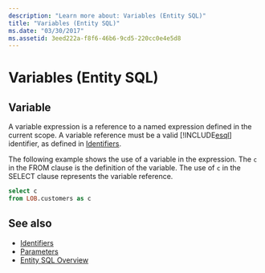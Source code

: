 ```yaml
---
description: "Learn more about: Variables (Entity SQL)"
title: "Variables (Entity SQL)"
ms.date: "03/30/2017"
ms.assetid: 3eed222a-f8f6-46b6-9cd5-220cc0e4e5d8
---
```

# Variables (Entity SQL)

## Variable  

 A variable expression is a reference to a named expression defined in the current scope. A variable reference must be a valid [!INCLUDE[esql](../../../../../../includes/esql-md.md)] identifier, as defined in [Identifiers](identifiers-entity-sql.md).  
  
 The following example shows the use of a variable in the expression. The `c` in the FROM clause is the definition of the variable. The use of `c` in the SELECT clause represents the variable reference.  
  
```sql  
select c
from LOB.customers as c  
```  
  
## See also

- [Identifiers](identifiers-entity-sql.md)
- [Parameters](parameters-entity-sql.md)
- [Entity SQL Overview](entity-sql-overview.md)
